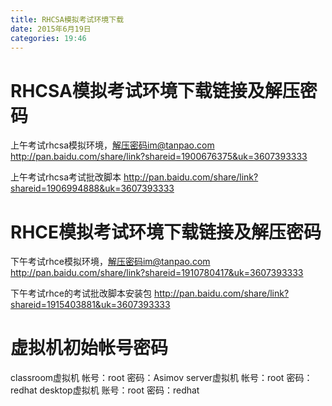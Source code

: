 ```yaml
---
title: RHCSA模拟考试环境下载
date: 2015年6月19日
categories: 19:46
---
```

 
RHCSA模拟考试环境下载链接及解压密码
==============================================================
上午考试rhcsa模拟环境，解压密码im@tanpao.com
http://pan.baidu.com/share/link?shareid=1900676375&uk=3607393333
 
上午考试rhcsa考试批改脚本
http://pan.baidu.com/share/link?shareid=1906994888&uk=3607393333 
 
 
RHCE模拟考试环境下载链接及解压密码
==============================================================
下午考试rhce模拟环境，解压密码im@tanpao.com
http://pan.baidu.com/share/link?shareid=1910780417&uk=3607393333
 
下午考试rhce的考试批改脚本安装包
http://pan.baidu.com/share/link?shareid=1915403881&uk=3607393333
 
 
虚拟机初始帐号密码
==============================================================
classroom虚拟机
帐号：root
密码：Asimov
server虚拟机
帐号：root
密码：redhat
desktop虚拟机
账号：root
密码：redhat
